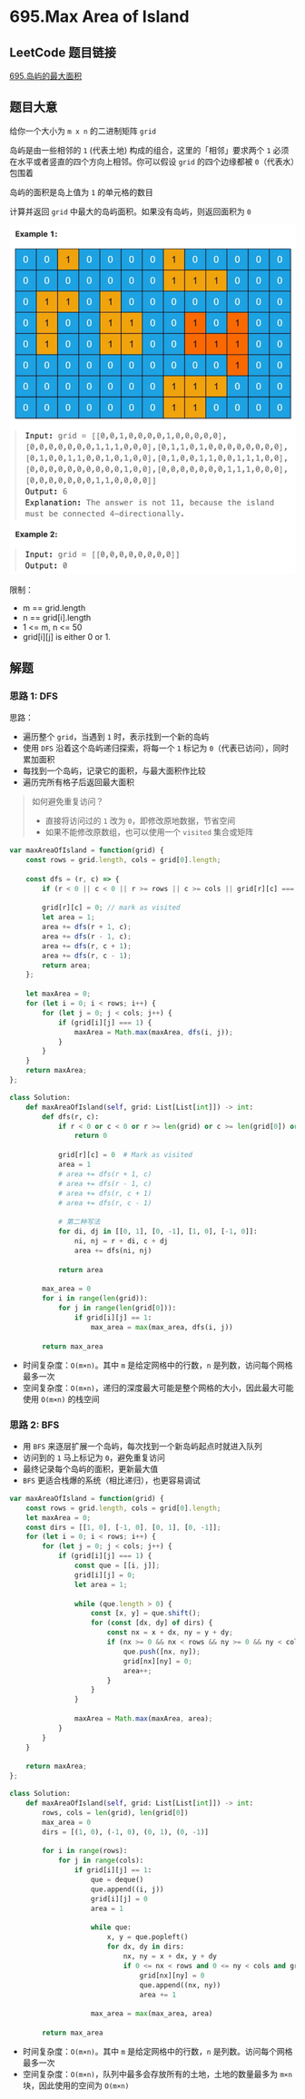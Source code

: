 # 695.Max Area of Island

## LeetCode 题目链接

[695.岛屿的最大面积](https://leetcode.cn/problems/max-area-of-island/)

## 题目大意

给你一个大小为 `m x n` 的二进制矩阵 `grid` 

岛屿是由一些相邻的 `1` (代表土地) 构成的组合，这里的「相邻」要求两个 `1` 必须在水平或者竖直的四个方向上相邻。你可以假设 `grid` 的四个边缘都被 `0`（代表水）包围着

岛屿的面积是岛上值为 `1` 的单元格的数目

计算并返回 `grid` 中最大的岛屿面积。如果没有岛屿，则返回面积为 `0` 

![alt text](https://github.com/donnapersonal/picx-images-hosting/raw/master/image.6t7b75x84o.webp)

限制：
- m == grid.length
- n == grid[i].length
- 1 <= m, n <= 50
- grid[i][j] is either 0 or 1.

## 解题

### 思路 1: DFS

思路：
- 遍历整个 `grid`，当遇到 `1` 时，表示找到一个新的岛屿
- 使用 `DFS` 沿着这个岛屿递归探索，将每一个 `1` 标记为 `0`（代表已访问），同时累加面积
- 每找到一个岛屿，记录它的面积，与最大面积作比较
- 遍历完所有格子后返回最大面积

> 如何避免重复访问？
> - 直接将访问过的 `1` 改为 `0`，即修改原地数据，节省空间
> - 如果不能修改原数组，也可以使用一个 `visited` 集合或矩阵

```js
var maxAreaOfIsland = function(grid) {
    const rows = grid.length, cols = grid[0].length;

    const dfs = (r, c) => {
        if (r < 0 || c < 0 || r >= rows || c >= cols || grid[r][c] === 0) return 0;

        grid[r][c] = 0; // mark as visited
        let area = 1;
        area += dfs(r + 1, c);
        area += dfs(r - 1, c);
        area += dfs(r, c + 1);
        area += dfs(r, c - 1);
        return area;
    };

    let maxArea = 0;
    for (let i = 0; i < rows; i++) {
        for (let j = 0; j < cols; j++) {
            if (grid[i][j] === 1) {
                maxArea = Math.max(maxArea, dfs(i, j));
            }
        }
    }
    return maxArea;
};
```
```python
class Solution:
    def maxAreaOfIsland(self, grid: List[List[int]]) -> int:
        def dfs(r, c):
            if r < 0 or c < 0 or r >= len(grid) or c >= len(grid[0]) or grid[r][c] == 0:
                return 0
            
            grid[r][c] = 0  # Mark as visited
            area = 1
            # area += dfs(r + 1, c)
            # area += dfs(r - 1, c)
            # area += dfs(r, c + 1)
            # area += dfs(r, c - 1)

            # 第二种写法
            for di, dj in [[0, 1], [0, -1], [1, 0], [-1, 0]]:
                ni, nj = r + di, c + dj
                area += dfs(ni, nj)

            return area

        max_area = 0
        for i in range(len(grid)):
            for j in range(len(grid[0])):
                if grid[i][j] == 1:
                    max_area = max(max_area, dfs(i, j))

        return max_area
```

- 时间复杂度：`O(m×n)`。其中 `m` 是给定网格中的行数，`n` 是列数，访问每个网格最多一次
- 空间复杂度：`O(m×n)`，递归的深度最大可能是整个网格的大小，因此最大可能使用 `O(m×n)` 的栈空间

### 思路 2: BFS

- 用 `BFS` 来逐层扩展一个岛屿，每次找到一个新岛屿起点时就进入队列
- 访问到的 `1` 马上标记为 `0`，避免重复访问
- 最终记录每个岛屿的面积，更新最大值
- `BFS` 更适合栈爆的系统（相比递归），也更容易调试

```js
var maxAreaOfIsland = function(grid) {
    const rows = grid.length, cols = grid[0].length;
    let maxArea = 0;
    const dirs = [[1, 0], [-1, 0], [0, 1], [0, -1]];
    for (let i = 0; i < rows; i++) {
        for (let j = 0; j < cols; j++) {
            if (grid[i][j] === 1) {
                const que = [[i, j]];
                grid[i][j] = 0;
                let area = 1;

                while (que.length > 0) {
                    const [x, y] = que.shift();
                    for (const [dx, dy] of dirs) {
                        const nx = x + dx, ny = y + dy;
                        if (nx >= 0 && nx < rows && ny >= 0 && ny < cols && grid[nx][ny] === 1) {
                            que.push([nx, ny]);
                            grid[nx][ny] = 0;
                            area++;
                        }
                    }
                }

                maxArea = Math.max(maxArea, area);
            }
        }
    }

    return maxArea;
};
```
```python
class Solution:
    def maxAreaOfIsland(self, grid: List[List[int]]) -> int:
        rows, cols = len(grid), len(grid[0])
        max_area = 0
        dirs = [(1, 0), (-1, 0), (0, 1), (0, -1)]

        for i in range(rows):
            for j in range(cols):
                if grid[i][j] == 1:
                    que = deque()
                    que.append((i, j))
                    grid[i][j] = 0
                    area = 1

                    while que:
                        x, y = que.popleft()
                        for dx, dy in dirs:
                            nx, ny = x + dx, y + dy
                            if 0 <= nx < rows and 0 <= ny < cols and grid[nx][ny] == 1:
                                grid[nx][ny] = 0
                                que.append((nx, ny))
                                area += 1

                    max_area = max(max_area, area)

        return max_area
```

- 时间复杂度：`O(m×n)`。其中 `m` 是给定网格中的行数，`n` 是列数。访问每个网格最多一次
- 空间复杂度：`O(m×n)`，队列中最多会存放所有的土地，土地的数量最多为 `m×n` 块，因此使用的空间为 `O(m×n)`